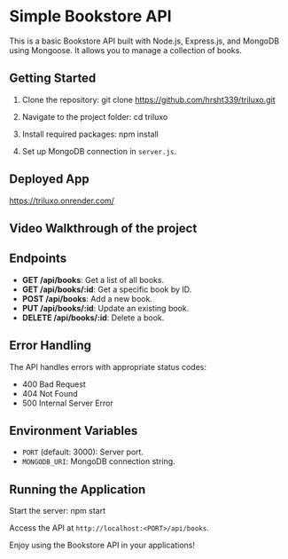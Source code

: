 # Simple Bookstore API

This is a basic Bookstore API built with Node.js, Express.js, and MongoDB using Mongoose. It allows you to manage a collection of books.

## Getting Started

1. Clone the repository:
git clone https://github.com/hrsht339/triluxo.git

2. Navigate to the project folder:
cd triluxo

3. Install required packages:
npm install

4. Set up MongoDB connection in `server.js`.

## Deployed App
https://triluxo.onrender.com/

## Video Walkthrough of the project


## Endpoints

- **GET /api/books**: Get a list of all books.
- **GET /api/books/:id**: Get a specific book by ID.
- **POST /api/books**: Add a new book.
- **PUT /api/books/:id**: Update an existing book.
- **DELETE /api/books/:id**: Delete a book.

## Error Handling

The API handles errors with appropriate status codes:

- 400 Bad Request
- 404 Not Found
- 500 Internal Server Error

## Environment Variables

- `PORT` (default: 3000): Server port.
- `MONGODB_URI`: MongoDB connection string.

## Running the Application

Start the server:
npm start

Access the API at `http://localhost:<PORT>/api/books`.

Enjoy using the Bookstore API in your applications!




